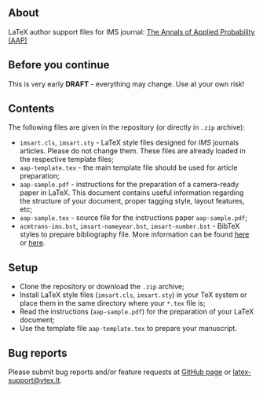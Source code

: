## About

LaTeX author support files for IMS journal: 
[The Annals of Applied Probability (AAP)](https://www.imstat.org/journals-and-publications/annals-of-applied-probability/)


## Before you continue

This is very early **DRAFT** - everything may change. Use at your own risk!

## Contents

The following files are given in the repository (or directly in `.zip` archive):

-   `imsart.cls`, `imsart.sty` - LaTeX style files designed for *IMS* journals articles. 
    Please do not change them. These files are already loaded in the respective template files; 
-   `aap-template.tex` - the main template file should be used for article preparation;
-   `aap-sample.pdf` - instructions for the preparation of a
    camera-ready paper in LaTeX. This document contains useful information regarding the structure 
    of your document, proper tagging style, layout features, etc;
-   `aap-sample.tex` - source file for the instructions paper `aap-sample.pdf`;
-   `acmtrans-ims.bst`, `imsart-nameyear.bst`, `imsart-number.bst` - BibTeX styles to prepare bibliography file.
    More information can be found [here](http://www.bibtex.org/Using/) 
    or [here](https://www.latex-tutorial.com/tutorials/bibtex/).

## Setup

-   Clone the repository or download the `.zip` archive;
-   Install LaTeX style files (`imsart.cls`, `imsart.sty`) in your TeX system or 
    place them in the same directory where your `*.tex` file is;
-   Read the instructions (`aap-sample.pdf`) for the preparation of your LaTeX document;
-   Use the template file `aap-template.tex` to prepare your manuscript.


## Bug reports

Please submit bug reports and/or feature requests
at [GitHub page](https://github.com/vtex-soft/texsupport.ims-aap/issues) or 
[latex-support@vtex.lt](mailto:latex-support@vtex.lt).

